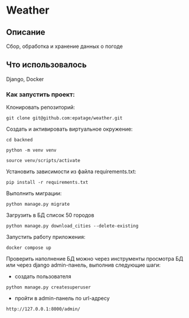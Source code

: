 # Weather

## Описание

Сбор, обработка и хранение данных о погоде

## Что использовалось

Django, Docker


### Как запустить проект:

Клонировать репозиторий:

```
git clone git@github.com:epatage/weather.git
```


Cоздать и активировать виртуальное окружение:
```
cd backned
```

```
python -m venv venv
```

```
source venv/scripts/activate
```

Установить зависимости из файла requirements.txt:


```
pip install -r requirements.txt
```

Выполнить миграции:

```
python manage.py migrate
```
Загрузить в БД список 50 городов

```
python manage.py download_cities --delete-existing
```


Запустить работу приложения:

```
docker compose up
```

Проверить наполнение БД можно через инструменты просмотра БД 
или через django admin-панель, выполнив следующие шаги:
- создать пользователя
```
python manage.py createsuperuser
```
- пройти в admin-панель по url-адресу
```
http://127.0.0.1:8000/admin/
```


